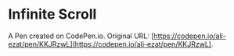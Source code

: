 # Infinite Scroll

A Pen created on CodePen.io. Original URL: [https://codepen.io/ali-ezat/pen/KKJRzwL](https://codepen.io/ali-ezat/pen/KKJRzwL).

